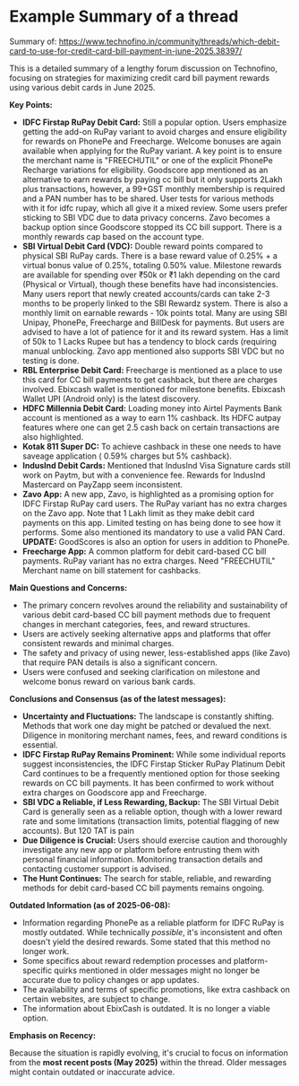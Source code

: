 # Example Summary of a thread
 
 Summary of: https://www.technofino.in/community/threads/which-debit-card-to-use-for-credit-card-bill-payment-in-june-2025.38397/
 
 This is a detailed summary of a lengthy forum discussion on Technofino, focusing on strategies for maximizing credit card bill payment rewards using various debit cards in June 2025.

**Key Points:**

*   **IDFC Firstap RuPay Debit Card:** Still a popular option. Users emphasize getting the add-on RuPay variant to avoid charges and ensure eligibility for rewards on PhonePe and Freecharge. Welcome bonuses are again available when applying for the RuPay variant. A key point is to ensure the merchant name is "FREECHUTIL" or one of the explicit PhonePe Recharge variations for eligibility. Goodscore app mentioned as an alternative to earn rewards by paying cc bill but it only supports 2Lakh plus transactions, however, a 99+GST monthly membership is required and a PAN number has to be shared. User tests for various methods with it for idfc rupay, which all give it a mixed review. Some users prefer sticking to SBI VDC due to data privacy concerns. Zavo becomes a backup option since Goodscore stopped its CC bill support. There is a monthly rewards cap based on the account type.
*   **SBI Virtual Debit Card (VDC):** Double reward points compared to physical SBI RuPay cards. There is a base reward value of 0.25% + a virtual bonus value of 0.25%, totaling 0.50% value. Milestone rewards are available for spending over ₹50k or ₹1 lakh depending on the card (Physical or Virtual), though these benefits have had inconsistencies. Many users report that newly created accounts/cards can take 2-3 months to be properly linked to the SBI Rewardz system. There is also a monthly limit on earnable rewards - 10k points total. Many are using SBI Unipay, PhonePe, Freecharge and BillDesk for payments. But users are advised to have a lot of patience for it and its reward system. Has a limit of 50k to 1 Lacks Rupee but has a tendency to block cards (requiring manual unblocking. Zavo app mentioned also supports SBI VDC but no testing is done.
*   **RBL Enterprise Debit Card:** Freecharge is mentioned as a place to use this card for CC bill payments to get cashback, but there are charges involved. Ebixcash wallet is mentioned for milestone benefits. Ebixcash Wallet UPI (Android only) is the latest discovery.
*   **HDFC Millennia Debit Card:** Loading money into Airtel Payments Bank account is mentioned as a way to earn 1% cashback. Its HDFC autpay features where one can get 2.5 cash back on certain transactions are also highlighted.
*    **Kotak 811 Super DC:** To achieve cashback in these one needs to have saveage application ( 0.59% charges but 5% cashback).
*   **IndusInd Debit Cards:** Mentioned that IndusInd Visa Signature cards still work on Paytm, but with a convenience fee. Rewards for IndusInd Mastercard on PayZapp seem inconsistent.
*   **Zavo App:** A new app, Zavo, is highlighted as a promising option for IDFC Firstap RuPay card users. The RuPay variant has no extra charges on the Zavo app. Note that 1 Lakh limit as they make debit card payments on this app. Limited testing on has being done to see how it performs. Some also mentioned its mandatory to use a valid PAN Card. **UPDATE:** GoodScores is also an option for users in addition to PhonePe.
*   **Freecharge App:** A common platform for debit card-based CC bill payments. RuPay variant has no extra charges. Need "FREECHUTIL" Merchant name on bill statement for cashbacks.

**Main Questions and Concerns:**

*   The primary concern revolves around the reliability and sustainability of various debit card-based CC bill payment methods due to frequent changes in merchant categories, fees, and reward structures.
*   Users are actively seeking alternative apps and platforms that offer consistent rewards and minimal charges.
*   The safety and privacy of using newer, less-established apps (like Zavo) that require PAN details is also a significant concern.
*   Users were confused and seeking clarification on milestone and welcome bonus reward on various bank cards.

**Conclusions and Consensus (as of the latest messages):**

*   **Uncertainty and Fluctuations:** The landscape is constantly shifting. Methods that work one day might be patched or devalued the next. Diligence in monitoring merchant names, fees, and reward conditions is essential.
*   **IDFC Firstap RuPay Remains Prominent:** While some individual reports suggest inconsistencies, the IDFC Firstap Sticker RuPay Platinum Debit Card continues to be a frequently mentioned option for those seeking rewards on CC bill payments. It has been confirmed to work without extra charges on Goodscore app and Freecharge.
*   **SBI VDC a Reliable, if Less Rewarding, Backup:** The SBI Virtual Debit Card is generally seen as a reliable option, though with a lower reward rate and some limitations (transaction limits, potential flagging of new accounts). But 120 TAT is pain
*   **Due Diligence is Crucial:** Users should exercise caution and thoroughly investigate any new app or platform before entrusting them with personal financial information. Monitoring transaction details and contacting customer support is advised.
*   **The Hunt Continues:** The search for stable, reliable, and rewarding methods for debit card-based CC bill payments remains ongoing.

**Outdated Information (as of 2025-06-08):**

*   Information regarding PhonePe as a reliable platform for IDFC RuPay is mostly outdated. While technically *possible*, it's inconsistent and often doesn't yield the desired rewards. Some stated that this method no longer work.
*   Some specifics about reward redemption processes and platform-specific quirks mentioned in older messages might no longer be accurate due to policy changes or app updates.
*   The availability and terms of specific promotions, like extra cashback on certain websites, are subject to change.
*   The information about EbixCash is outdated. It is no longer a viable option.

**Emphasis on Recency:**

Because the situation is rapidly evolving, it's crucial to focus on information from the **most recent posts (May 2025)** within the thread. Older messages might contain outdated or inaccurate advice.
